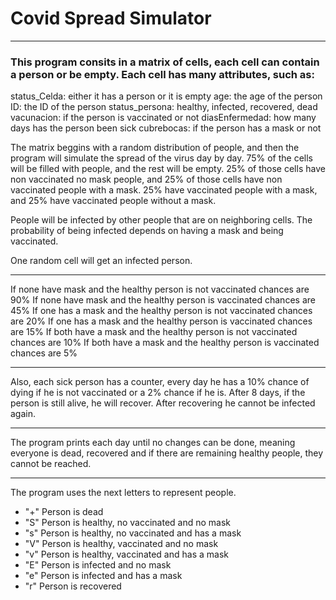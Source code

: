 # Covid Spread Simulator
---
### This program consits in a matrix of cells, each cell can contain a person or be empty. Each cell has many attributes, such as: 

status_Celda: either it has a person or it is empty
age: the age of the person
ID: the ID of the person
status_persona: healthy, infected, recovered, dead
vacunacion: if the person is vaccinated or not
diasEnfermedad: how many days has the person been sick
cubrebocas: if the person has a mask or not

The matrix beggins with a random distribution of people, and then the program will simulate the spread of the virus day by day. 75% of the cells will be filled with people, and the rest will be empty. 25% of those cells have non vaccinated no mask people, and 25% of those cells have non vaccinated people with a mask. 25% have vaccinated people with a mask, and 25% have vaccinated people without a mask.

People will be infected by other people that are on neighboring cells. The probability of being infected depends on having a mask and being vaccinated.

One random cell will get an infected person.

------------------------------------------------
If none have mask and the healthy person is not vaccinated chances are 90%
If none have mask and the healthy person is vaccinated chances are 45%
If one has a mask and the healthy person is not vaccinated chances are 20%
If one has a mask and the healthy person is vaccinated chances are 15%
If both have a mask and the healthy person is not vaccinated chances are 10%
If both have a mask and the healthy person is vaccinated chances are 5%

----------
Also, each sick person has a counter, every day he has a 10% chance of dying if he is not vaccinated or a 2% chance if he is. After 8 days, if the person is still alive, he will recover. After recovering he cannot be infected again.

----------
The program prints each day until no changes can be done, meaning everyone is dead, recovered and if there are remaining healthy people, they cannot be reached. 

------------------------------------------------
The program uses the next letters to represent people.
+ "+" Person is dead
+ "S" Person is healthy, no vaccinated and no mask
+ "s" Person is healthy, no vaccinated and has a mask
+ "V" Person is healthy, vaccinated and no mask
+ "v" Person is healthy, vaccinated and has a mask
+ "E" Person is infected and no mask
+ "e" Person is infected and has a mask
+ "r" Person is recovered